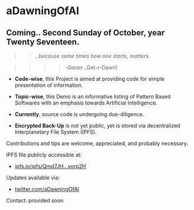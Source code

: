 # aDawningOfAI

## Coming.. Second Sunday of October, year Twenty Seventeen. ##

>>*..because some times how one starts, matters.* 

>>>>*-Garan*    ..Get-r-Dawn!




 * **Code-wise**, this Project is aimed at providing code for simple presentation of information.

 * **Topic-wise**, this Demo is an informative listing of Pattern Based Softwares with an emphasis towards Artificial Intelligence.


 * **Currently**, source code is undergoing due-diligence.

 * **Encrypted Back-Up** is not yet public, yet is stored via decentralized Interplanetary File System (IPFS).

Contributions and tips are welcome, appreciated, and probably necessary.

IPFS file publicly accessible at:
 * [ipfs.io/ipfs/Qmd7JH...vorp2H](http://ipfs.io/ipfs/Qmd7JH7g3JvS73ALpQYhkMnpLNmc1A4zy3b1p9NBvorp2H)

Updates available via: 
 * [twitter.com/aDawningOfAI](https://twitter.com/aDawningOfAI)

Contact: provided soon

